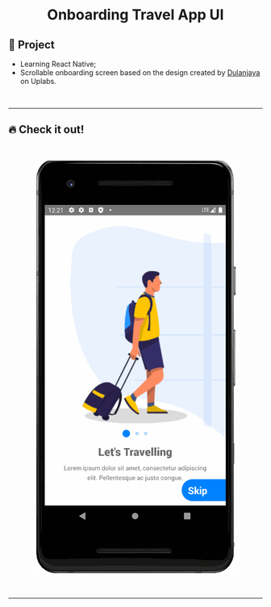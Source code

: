 <h1 align="center">
  Onboarding Travel App UI
</h1> 

## 📱 Project

 - Learning React Native;
 - Scrollable onboarding screen based on the design created by [Dulanjaya](https://www.uplabs.com/posts/splash-screen-mobile-ui-5) on Uplabs.
 
<p>&nbsp;&nbsp;</p>

---

## 🔥 Check it out!
</br>

<p align="center">
  <img src="./app/assets/images/travelonboardapp.gif" alt="animated-ui" />
</p>

<p>&nbsp;&nbsp;</p>

---
